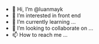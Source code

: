 - 👋 Hi, I’m @luanmayk
- 👀 I’m interested in  front end
- 🌱 I’m currently learning ...
- 💞️ I’m looking to collaborate on ...
- 📫 How to reach me ...

<!---
luanmayk/luanmayk is a ✨ special ✨ repository because its `README.md` (this file) appears on your GitHub profile.
You can click the Preview link to take a look at your changes.
--->
